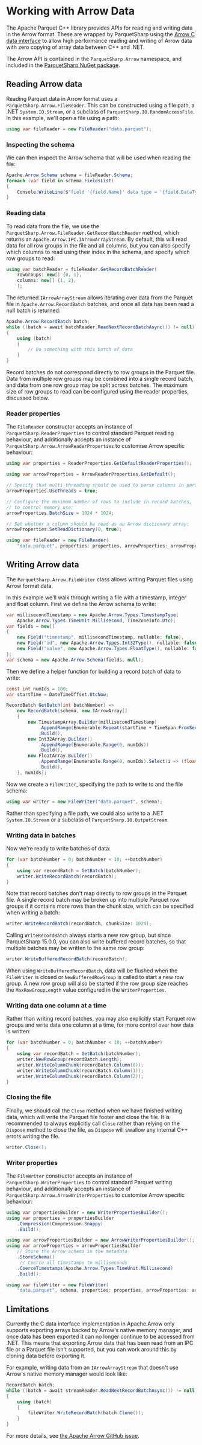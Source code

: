 # Working with Arrow Data

The Apache Parquet C++ library provides APIs for reading and writing data in the Arrow format.
These are wrapped by ParquetSharp using the [Arrow C data interface](https://arrow.apache.org/docs/format/CDataInterface.html)
to allow high performance reading and writing of Arrow data with zero copying of array data between C++ and .NET.

The Arrow API is contained in the `ParquetSharp.Arrow` namespace,
and included in the [ParquetSharp NuGet package](https://www.nuget.org/packages/ParquetSharp/).

## Reading Arrow data

Reading Parquet data in Arrow format uses a `ParquetSharp.Arrow.FileReader`.
This can be constructed using a file path, a .NET `System.IO.Stream`,
or a subclass of `ParquetSharp.IO.RandomAccessFile`.
In this example, we'll open a file using a path:

```csharp
using var fileReader = new FileReader("data.parquet");
```

### Inspecting the schema

We can then inspect the Arrow schema that will be used when reading the file:

```csharp
Apache.Arrow.Schema schema = fileReader.Schema;
foreach (var field in schema.FieldsList)
{
    Console.WriteLine($"field '{field.Name}' data type = '{field.DataType}'");
}
```

### Reading data

To read data from the file, we use the `ParquetSharp.Arrow.FileReader.GetRecordBatchReader` method,
which returns an `Apache.Arrow.IPC.IArrowArrayStream`.
By default, this will read data for all row groups in the file and all columns,
but you can also specify which columns to read using their index in the schema,
and specify which row groups to read:

```csharp
using var batchReader = fileReader.GetRecordBatchReader(
    rowGroups: new[] {0, 1},
    columns: new[] {1, 2},
    );
```

The returned `IArrowArrayStream` allows iterating over
data from the Parquet file in `Apache.Arrow.RecordBatch` batches,
and once all data has been read a null batch is returned:

```csharp
Apache.Arrow.RecordBatch batch;
while ((batch = await batchReader.ReadNextRecordBatchAsync()) != null)
{
    using (batch)
    {
        // Do something with this batch of data
    }
}
```

Record batches do not correspond directly to row groups in the Parquet file.
Data from multiple row groups may be combined into a single record batch,
and data from one row group may be split across batches.
The maximum size of row groups to read can be configured using
the reader properties, discussed below.

### Reader properties

The `FileReader` constructor accepts an instance of `ParquetSharp.ReaderProperties`
to control standard Parquet reading behaviour,
and additionally accepts an instance of `ParquetSharp.Arrow.ArrowReaderProperties`
to customise Arrow specific behaviour:

```csharp
using var properties = ReaderProperties.GetDefaultReaderProperties();

using var arrowProperties = ArrowReaderProperties.GetDefault();

// Specify that multi-threading should be used to parse columns in parallel:
arrowProperties.UseThreads = true;

// Configure the maximum number of rows to include in record batches,
// to control memory use:
arrowProperties.BatchSize = 1024 * 1024;

// Set whether a column should be read as an Arrow dictionary array:
arrowProperties.SetReadDictionary(0, true);

using var fileReader = new FileReader(
    "data.parquet", properties: properties, arrowProperties: arrowProperties);
```

## Writing Arrow data

The `ParquetSharp.Arrow.FileWriter` class allows writing Parquet files
using Arrow format data.

In this example we'll walk through writing a file with a timestamp,
integer and float column.
First we define the Arrow schema to write:

```csharp
var millisecondTimestamp = new Apache.Arrow.Types.TimestampType(
    Apache.Arrow.Types.TimeUnit.Millisecond, TimeZoneInfo.Utc);
var fields = new[]
{
    new Field("timestamp", millisecondTimestamp, nullable: false),
    new Field("id", new Apache.Arrow.Types.Int32Type(), nullable: false),
    new Field("value", new Apache.Arrow.Types.FloatType(), nullable: false),
};
var schema = new Apache.Arrow.Schema(fields, null);
```

Then we define a helper function for building a record batch of data to write:

```csharp
const int numIds = 100;
var startTime = DateTimeOffset.UtcNow;

RecordBatch GetBatch(int batchNumber) =>
    new RecordBatch(schema, new IArrowArray[]
    {
        new TimestampArray.Builder(millisecondTimestamp)
            .AppendRange(Enumerable.Repeat(startTime + TimeSpan.FromSeconds(batchNumber), numIds))
            .Build(),
        new Int32Array.Builder()
            .AppendRange(Enumerable.Range(0, numIds))
            .Build(),
        new FloatArray.Builder()
            .AppendRange(Enumerable.Range(0, numIds).Select(i => (float) (batchNumber * numIds + i)))
            .Build(),
    }, numIds);
```

Now we create a `FileWriter`, specifying the path to write to and
the file schema:

```csharp
using var writer = new FileWriter("data.parquet", schema);
```

Rather than specifying a file path, we could also write to a .NET `System.IO.Stream`
or a subclass of `ParquetSharp.IO.OutputStream`.

### Writing data in batches

Now we're ready to write batches of data:

```csharp
for (var batchNumber = 0; batchNumber < 10; ++batchNumber)
{
    using var recordBatch = GetBatch(batchNumber);
    writer.WriteRecordBatch(recordBatch);
}
```

Note that record batches don't map directly to row groups in the Parquet file.
A single record batch may be broken up into multiple Parquet row groups
if it contains more rows than the chunk size, which can be specified when writing a batch:

```csharp
writer.WriteRecordBatch(recordBatch, chunkSize: 1024);
```

Calling `WriteRecordBatch` always starts a new row group, but since ParquetSharp 15.0.0,
you can also write buffered record batches,
so that multiple batches may be written to the same row group:

```csharp
writer.WriteBufferedRecordBatch(recordBatch);
```

When using `WriteBufferedRecordBatch`, data will be flushed when the `FileWriter`
is closed or `NewBufferedRowGroup` is called to start a new row group.
A new row group will also be started if the row group size reaches the `MaxRowGroupLength`
value configured in the `WriterProperties`.

### Writing data one column at a time

Rather than writing record batches, you may also explicitly start Parquet row groups
and write data one column at a time, for more control over how data is written:

```csharp
for (var batchNumber = 0; batchNumber < 10; ++batchNumber)
{
    using var recordBatch = GetBatch(batchNumber);
    writer.NewRowGroup(recordBatch.Length);
    writer.WriteColumnChunk(recordBatch.Column(0));
    writer.WriteColumnChunk(recordBatch.Column(1));
    writer.WriteColumnChunk(recordBatch.Column(2));
}
```

### Closing the file

Finally, we should call the `Close` method when we have finished writing data,
which will write the Parquet file footer and close the file.
It is recommended to always explicitly call `Close`
rather than relying on the `Dispose` method to close the file,
as `Dispose` will swallow any internal C++ errors writing the file.

```csharp
writer.Close();
```

### Writer properties

The `FileWriter` constructor accepts an instance of `ParquetSharp.WriterProperties`
to control standard Parquet writing behaviour,
and additionally accepts an instance of `ParquetSharp.Arrow.ArrowWriterProperties`
to customise Arrow specific behaviour:

```csharp
using var propertiesBuilder = new WriterPropertiesBuilder();
using var properties = propertiesBuilder
    .Compression(Compression.Snappy)
    .Build();

using var arrowPropertiesBuilder = new ArrowWriterPropertiesBuilder();
using var arrowProperties = arrowPropertiesBuilder
    // Store the Arrow schema in the metadata
    .StoreSchema()
     // Coerce all timestamps to milliseconds
    .CoerceTimestamps(Apache.Arrow.Types.TimeUnit.Millisecond)
    .Build();

using var fileWriter = new FileWriter(
    "data.parquet", schema, properties: properties, arrowProperties: arrowProperties);
```

## Limitations

Currently the C data interface implementation in Apache.Arrow only supports
exporting arrays backed by Arrow's native memory manager,
and once data has been exported it can no longer continue to be accessed from .NET.
This means that exporting Arrow data that has been read from an IPC file
or a Parquet file isn't supported, but you can work around this by cloning
data before exporting it.

For example, writing data from an `IArrowArrayStream` that doesn't use
Arrow's native memory manager would look like:

```csharp
RecordBatch batch;
while ((batch = await streamReader.ReadNextRecordBatchAsync()) != null)
{
    using (batch)
    {
        fileWriter.WriteRecordBatch(batch.Clone());
    }
}
```

For more details, see [the Apache Arrow GitHub issue](https://github.com/apache/arrow/issues/36057).
